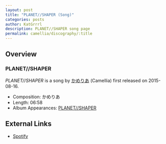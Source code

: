 ```yaml
---
layout: post
title: "PLANET//SHAPER (Song)"
categories: posts
author: KatGrrrl
description: PLANET//SHAPER song page
permalink: camellia/discography/:title
---
```


## Overview

### PLANET//SHAPER

*PLANET//SHAPER* is a song by [かめりあ](<{% link postsWiki/_posts/2023-12-10-camellia.md %}>) (Camellia) first released on 2015-08-16.

* Composition: かめりあ
* Length: 06:58
* Album Appearances: [PLANET//SHAPER](<{% link postsInclude/_posts/camellia/albums/PLANET--SHAPER/2023-12-12-PLANET--SHAPER.md %}>)

## External Links

* [Spotify](https://open.spotify.com/track/0EcCIi0bIJ5VkIlya8ob6W?si=ded4ad02ffae4ab3)
